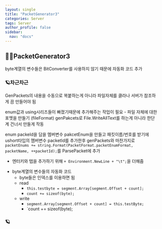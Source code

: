 ```yaml
---
layout: single
title: "PacketGenerator3"
categories: Server
tags: Server
author_profile: false
sidebar:
  nav: "docs"
---
```


## 🙇‍♀️PacketGenerator3


byte계열의 변수들은 BitConverter를 사용하지 않기 때문에 자동화 코드 추가

### 🪐차근차근


GenPackets의 내용을 수동으로 복붙하는게 아니라 파일자체를 클라나 서버가 참조하게 끔 만들어야 됨

enum값과 using시리즈들이 빠졌기때문에 추가해주는 작업이 필요 - 파일 자체에 대한 포멧을 만들기 (fileFormat)
genPakcets로 File.WriteAllText를 하는게 아니라 한단계 건너서 만들게 작동

enum packeId을 담을 멤버변수 pakcetEnum을 만들고 패킷이름/번호를 받기에 ushort타입의 멤버변수 packetId를 추가한후 
genPackets와 마찬가지로 `packetEnums += string.Format(PacketFormat.packetEnumFormat, packetName, ++packetId);`를 ParsePacket에 추가
- 엔터키와 탭을 추가하기 위해 `+ Environment.NewLine + "\t";`을 더해줌 


* byte계열의 변수들의 자동화 코드
  * byte들은 인덱스를 이용하면 됨
  * read
    * `this.testbyte = segment.Array[segment.Offset + count];`
    * `count += sizeof(byte);`
  * write
    * `segment.Array[segment.Offset + count] = this.testByte;`
    * `count += sizeof(byte);


### 🪐
